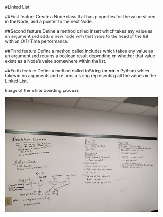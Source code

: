 #Linked List

##First feature 
Create a Node class that has properties for the value 
stored in the Node, and a pointer to the next Node.

##Second feature
Define a method called insert which takes any value as an argument and adds a new 
node with that value to the head of the list with an O(1) Time performance.

##Third feature
Define a method called includes which takes any value as an argument and returns a boolean result depending on whether that 
value exists as a Node’s value somewhere within the list.

##Forth feature
Define a method called toString (or __str__ in Python) which takes in no arguments and returns 
a string representing all the values in the Linked List.

Image of the white boarding process

![](../images/whiteboard4.jpg)
